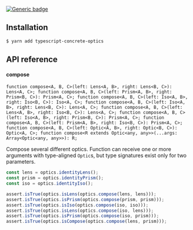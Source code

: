 [![Generic badge](https://img.shields.io/badge/status-experimental-red.svg)](https://shields.io/)
## Installation
```sh
$ yarn add typescript-concrete-optics

```
## API reference
#### compose

`function compose<A, B, C>(left: Lens<A, B>, right: Lens<B, C>): Lens<A, C>;
function compose<A, B, C>(left: Prism<A, B>, right: Prism<B, C>): Prism<A, C>;
function compose<A, B, C>(left: Iso<A, B>, right: Iso<B, C>): Iso<A, C>;
function compose<A, B, C>(left: Iso<A, B>, right: Lens<B, C>): Lens<A, C>;
function compose<A, B, C>(left: Lens<A, B>, right: Iso<B, C>): Lens<A, C>;
function compose<A, B, C>(left: Iso<A, B>, right: Prism<B, C>): Prism<A, C>;
function compose<A, B, C>(left: Prism<A, B>, right: Iso<B, C>): Prism<A, C>;
function compose<A, B, C>(left: Optic<A, B>, right: Optic<B, C>): Optic<A, C>;
function compose<R extends Optic<any, any>>(...args: Array<Optic<any, any>>): R;`

Compose several different optics. Function can receive one or more
arguments with type-aligned `Optic`s, but type signatures exist
only for two parameters.

```ts
const lens = optics.identityLens();
const prism = optics.identityPrism();
const iso = optics.identityIso();

assert.isTrue(optics.isLens(optics.compose(lens, lens)));
assert.isTrue(optics.isPrism(optics.compose(prism, prism)));
assert.isTrue(optics.isIso(optics.compose(iso, iso)));
assert.isTrue(optics.isLens(optics.compose(iso, lens)));
assert.isTrue(optics.isPrism(optics.compose(iso, prism)));
assert.isTrue(optics.isCompose(optics.compose(lens, prism)));
```
